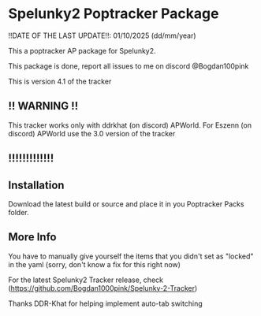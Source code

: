 # Spelunky2 Poptracker Package

!!DATE OF THE LAST UPDATE!!: 01/10/2025 (dd/mm/year)

This a poptracker AP package for Spelunky2.

This package is done, report all issues to me on discord @Bogdan100pink

This is version 4.1 of the tracker

## !! WARNING !!
This tracker works only with ddrkhat (on discord) APWorld. For Eszenn (on discord) APWorld use the 3.0 version of the tracker
## !!!!!!!!!!!!!

## Installation

Download the latest build or source and place it in you Poptracker Packs folder.

## More Info

You have to manually give yourself the items that you didn't set as "locked" in the yaml (sorry, don't know a fix for this right now)

For the latest Spelunky2 Tracker release, check (https://github.com/Bogdan1000pink/Spelunky-2-Tracker)

Thanks DDR-Khat for helping implement auto-tab switching

